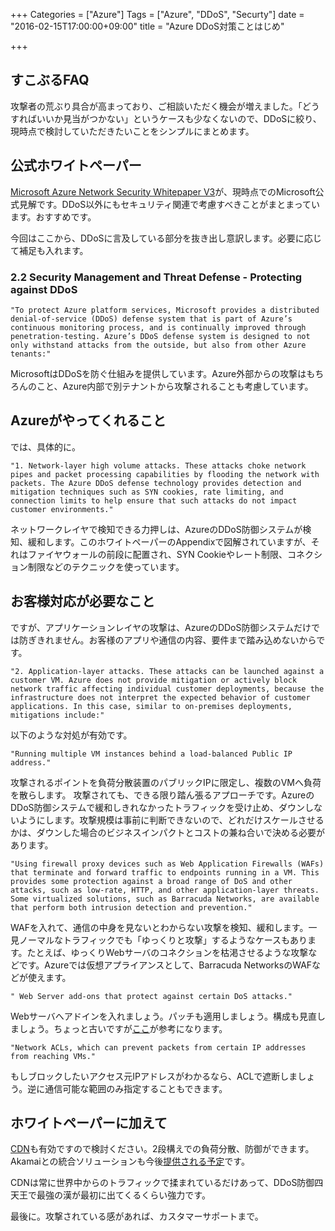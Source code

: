 +++
Categories = ["Azure"]
Tags = ["Azure", "DDoS", "Securty"]
date = "2016-02-15T17:00:00+09:00"
title = "Azure DDoS対策ことはじめ"

+++

## すこぶるFAQ
攻撃者の荒ぶり具合が高まっており、ご相談いただく機会が増えました。「どうすればいいか見当がつかない」というケースも少なくないので、DDoSに絞り、現時点で検討していただきたいことをシンプルにまとめます。

## 公式ホワイトペーパー
[Microsoft Azure Network Security Whitepaper V3](http://download.microsoft.com/download/C/A/3/CA3FC5C0-ECE0-4F87-BF4B-D74064A00846/AzureNetworkSecurity_v3_Feb2015.pdf)が、現時点でのMicrosoft公式見解です。DDoS以外にもセキュリティ関連で考慮すべきことがまとまっています。おすすめです。

今回はここから、DDoSに言及している部分を抜き出し意訳します。必要に応じて補足も入れます。

### 2.2 Security Management and Threat Defense - Protecting against DDoS

    "To protect Azure platform services, Microsoft provides a distributed denial-of-service (DDoS) defense system that is part of Azure’s continuous monitoring process, and is continually improved through penetration-testing. Azure’s DDoS defense system is designed to not only withstand attacks from the outside, but also from other Azure tenants:"
    
MicrosoftはDDoSを防ぐ仕組みを提供しています。Azure外部からの攻撃はもちろんのこと、Azure内部で別テナントから攻撃されることも考慮しています。

## Azureがやってくれること
では、具体的に。

    "1. Network-layer high volume attacks. These attacks choke network pipes and packet processing capabilities by flooding the network with packets. The Azure DDoS defense technology provides detection and mitigation techniques such as SYN cookies, rate limiting, and connection limits to help ensure that such attacks do not impact customer environments."

ネットワークレイヤで検知できる力押しは、AzureのDDoS防御システムが検知、緩和します。このホワイトペーパーのAppendixで図解されていますが、それはファイヤウォールの前段に配置され、SYN Cookieやレート制限、コネクション制限などのテクニックを使っています。

## お客様対応が必要なこと

ですが、アプリケーションレイヤの攻撃は、AzureのDDoS防御システムだけでは防ぎきれません。お客様のアプリや通信の内容、要件まで踏み込めないからです。

    "2. Application-layer attacks. These attacks can be launched against a customer VM. Azure does not provide mitigation or actively block network traffic affecting individual customer deployments, because the infrastructure does not interpret the expected behavior of customer applications. In this case, similar to on-premises deployments, mitigations include:"
 
 以下のような対処が有効です。
    
    "Running multiple VM instances behind a load-balanced Public IP address."
 
攻撃されるポイントを負荷分散装置のパブリックIPに限定し、複数のVMへ負荷を散らします。 攻撃されても、できる限り踏ん張るアプローチです。AzureのDDoS防御システムで緩和しきれなかったトラフィックを受け止め、ダウンしないようにします。攻撃規模は事前に判断できないので、どれだけスケールさせるかは、ダウンした場合のビジネスインパクトとコストの兼ね合いで決める必要があります。
    
    "Using firewall proxy devices such as Web Application Firewalls (WAFs) that terminate and forward traffic to endpoints running in a VM. This provides some protection against a broad range of DoS and other attacks, such as low-rate, HTTP, and other application-layer threats. Some virtualized solutions, such as Barracuda Networks, are available that perform both intrusion detection and prevention."

WAFを入れて、通信の中身を見ないとわからない攻撃を検知、緩和します。一見ノーマルなトラフィックでも「ゆっくりと攻撃」するようなケースもあります。たとえば、ゆっくりWebサーバのコネクションを枯渇させるような攻撃などです。Azureでは仮想アプライアンスとして、Barracuda NetworksのWAFなどが使えます。

    " Web Server add-ons that protect against certain DoS attacks."

Webサーバへアドインを入れましょう。パッチも適用しましょう。構成も見直しましょう。ちょっと古いですが[ここ](http://blogs.msdn.com/b/friis/archive/2014/12/30/security-guidelines-to-detect-and-prevent-dos-attacks-targeting-iis-azure-web-role-paas.aspx)が参考になります。
    
    "Network ACLs, which can prevent packets from certain IP addresses from reaching VMs."
    
もしブロックしたいアクセス元IPアドレスがわかるなら、ACLで遮断しましょう。逆に通信可能な範囲のみ指定することもできます。

## ホワイトペーパーに加えて
[CDN](https://azure.microsoft.com/ja-jp/services/cdn/)も有効ですので検討ください。2段構えでの負荷分散、防御ができます。Akamaiとの統合ソリューションも今後[提供される予定](https://azure.microsoft.com/ja-jp/blog/microsoft-and-akamai-bring-cdn-to-azure-customers/)です。

CDNは常に世界中からのトラフィックで揉まれているだけあって、DDoS防御四天王で最強の漢が最初に出てくるくらい強力です。


最後に。攻撃されている感があれば、カスタマーサポートまで。
